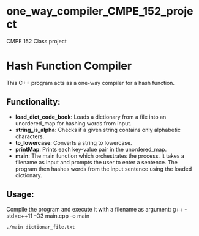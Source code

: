 # one_way_compiler_CMPE_152_project
CMPE 152 Class project

# Hash Function Compiler

This C++ program acts as a one-way compiler for a hash function.

## Functionality:

- **load_dict_code_book**: Loads a dictionary from a file into an unordered_map for hashing words from input.
- **string_is_alpha**: Checks if a given string contains only alphabetic characters.
- **to_lowercase**: Converts a string to lowercase.
- **printMap**: Prints each key-value pair in the unordered_map.
- **main**: The main function which orchestrates the process. It takes a filename as input and prompts the user to enter a sentence. The program then hashes words from the input sentence using the loaded dictionary.

## Usage:

Compile the program and execute it with a filename as argument: g++ -std=c++11 -O3 main.cpp -o main          

```bash
./main dictionar_file.txt

